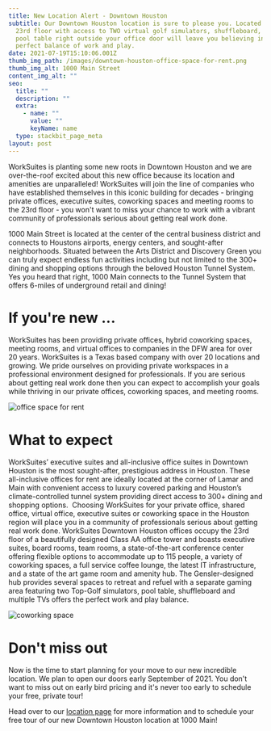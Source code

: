 ```yaml
---
title: New Location Alert - Downtown Houston
subtitle: Our Downtown Houston location is sure to please you. Located on the
  23rd floor with access to TWO virtual golf simulators, shuffleboard, and a
  pool table right outside your office door will leave you believing in the
  perfect balance of work and play.
date: 2021-07-19T15:10:06.001Z
thumb_img_path: /images/downtown-houston-office-space-for-rent.png
thumb_img_alt: 1000 Main Street
content_img_alt: ""
seo:
  title: ""
  description: ""
  extra:
    - name: ""
      value: ""
      keyName: name
  type: stackbit_page_meta
layout: post
---
```

WorkSuites is planting some new roots in Downtown Houston and we are over-the-roof excited about this new office because its location and amenities are unparalleled! WorkSuites will join the line of companies who have established themselves in this iconic building for decades - bringing private offices, executive suites, coworking spaces and meeting rooms to the 23rd floor - you won't want to miss your chance to work with a vibrant community of professionals serious about getting real work done.

1000 Main Street is located at the center of the central business district and connects to Houstons airports, energy centers, and sought-after neighborhoods. Situated between the Arts District and Discovery Green you can truly expect endless fun activities including but not limited to the 300+ dining and shopping options through the beloved Houston Tunnel System. Yes you heard that right, 1000 Main connects to the Tunnel System that offers 6-miles of underground retail and dining!

# If you're new ...

WorkSuites has been providing private offices, hybrid coworking spaces, meeting rooms, and virtual offices to companies in the DFW area for over 20 years. WorkSuites is a Texas based company with over 20 locations and growing. We pride ourselves on providing private workspaces in a professional environment designed for professionals. If you are serious about getting real work done then you can expect to accomplish your goals while thriving in our private offices, coworking spaces, and meeting rooms.

![office space for rent](/images/private-office-space.png "Executive Suite")

# What to expect

WorkSuites’ executive suites and all-inclusive office suites in Downtown Houston is the most sought-after, prestigious address in Houston. These all-inclusive offices for rent are ideally located at the corner of Lamar and Main with convenient access to luxury covered parking and Houston’s climate-controlled tunnel system providing direct access to 300+ dining and shopping options.  Choosing WorkSuites for your private office, shared office, virtual office, executive suites or coworking space in the Houston region will place you in a community of professionals serious about getting real work done. WorkSuites Downtown Houston offices occupy the 23rd floor of a beautifully designed Class AA office tower and boasts executive suites, board rooms, team rooms, a state-of-the-art conference center offering flexible options to accommodate up to 115 people, a variety of coworking spaces, a full service coffee lounge, the latest IT infrastructure, and a state of the art game room and amenity hub. The Gensler-designed hub provides several spaces to retreat and refuel with a separate gaming area featuring two Top-Golf simulators, pool table, shuffleboard and multiple TVs offers the perfect work and play balance.

![coworking space](/images/coworking-space.png "Gensler Amenity Hub")

# Don't miss out

Now is the time to start planning for your move to our new incredible location. We plan to open our doors early September of 2021. You don't want to miss out on early bird pricing and it's never too early to schedule your free, private tour!

Head over to our [location page](https://www.worksuites.com/texas/1000-main-houston) for more information and to schedule your free tour of our new Downtown Houston location at 1000 Main!
